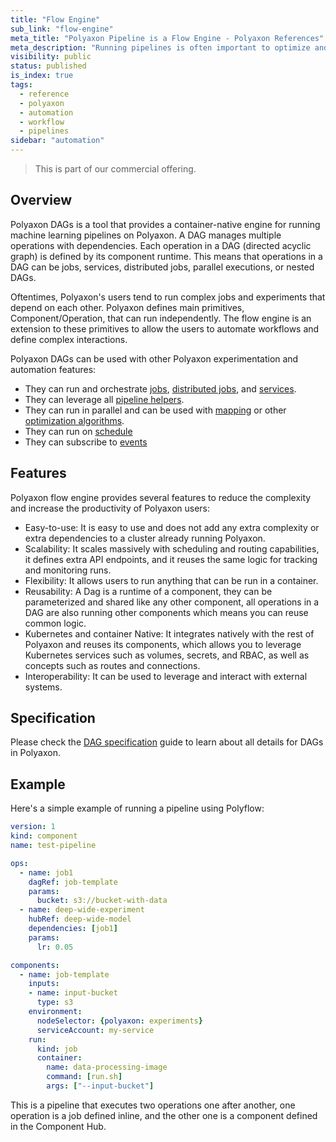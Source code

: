 ```yaml
---
title: "Flow Engine"
sub_link: "flow-engine"
meta_title: "Polyaxon Pipeline is a Flow Engine - Polyaxon References"
meta_description: "Running pipelines is often important to optimize and build strong models."
visibility: public
status: published
is_index: true
tags:
  - reference
  - polyaxon
  - automation
  - workflow
  - pipelines
sidebar: "automation"
---
```


<blockquote class="commercial">This is part of our commercial offering.</blockquote>

## Overview

Polyaxon DAGs is a tool that provides a container-native engine for running machine learning pipelines on Polyaxon.
A DAG manages multiple operations with dependencies.
Each operation in a DAG (directed acyclic graph) is defined by its component runtime.
This means that operations in a DAG can be jobs, services, distributed jobs, parallel executions, or nested DAGs.

Oftentimes, Polyaxon's users tend to run complex jobs and experiments that depend on each other.
Polyaxon defines main primitives, Component/Operation, that can run independently.
The flow engine is an extension to these primitives to allow the users to automate workflows and define complex interactions.

Polyaxon DAGs can be used with other Polyaxon experimentation and automation features:

 * They can run and orchestrate [jobs](/docs/experimentation/jobs/), [distributed jobs](/docs/experimentation/distributed/), and [services](/docs/experimentation/services/).
 * They can leverage all [pipeline helpers](/docs/automation/helpers/).
 * They can run in parallel and can be used with [mapping](/docs/automation/mapping/) or other [optimization algorithms](/docs/automation/optimization-engine/).
 * They can run on [schedule](/docs/automation/schedules/)
 * They can subscribe to [events](/docs/automation/events/)

## Features

Polyaxon flow engine provides several features to reduce the complexity and increase the productivity of Polyaxon users:

 * Easy-to-use: It is easy to use and does not add any extra complexity or extra dependencies to a cluster already running Polyaxon.
 * Scalability: It scales massively with scheduling and routing capabilities, it defines extra API endpoints, and it reuses the same logic for tracking and monitoring runs.
 * Flexibility: It allows users to run anything that can be run in a container.
 * Reusability: A Dag is a runtime of a component, they can be parameterized and shared like any other component, all operations in a DAG are also running other components which means you can reuse common logic.
 * Kubernetes and container Native: It integrates natively with the rest of Polyaxon and reuses its components, which allows you to leverage Kubernetes services such as volumes, secrets, and RBAC, as well as concepts such as routes and connections.
 * Interoperability: It can be used to leverage and interact with external systems.

## Specification

Please check the [DAG specification](/docs/automation/flow-engine/specification/) guide to learn about all details for DAGs in Polyaxon.

## Example

Here's a simple example of running a pipeline using Polyflow:

```yaml
version: 1
kind: component
name: test-pipeline

ops:
  - name: job1
    dagRef: job-template
    params:
      bucket: s3://bucket-with-data
  - name: deep-wide-experiment
    hubRef: deep-wide-model
    dependencies: [job1]
    params:
      lr: 0.05

components:
  - name: job-template
    inputs:
    - name: input-bucket
      type: s3
    environment:
      nodeSelector: {polyaxon: experiments}
      serviceAccount: my-service
    run:
      kind: job
      container:
        name: data-processing-image
        command: [run.sh]
        args: ["--input-bucket"]
```

This is a pipeline that executes two operations one after another, one operation is a job defined inline, and the other one is a component defined in the Component Hub.

